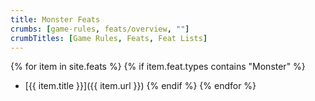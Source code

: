 ```yaml
---
title: Monster Feats
crumbs: [game-rules, feats/overview, ""]
crumbTitles: [Game Rules, Feats, Feat Lists]
---
```


{% for item in site.feats %}
  {% if item.feat.types contains "Monster" %}
 * [{{ item.title }}]({{ item.url }})
  {% endif %}
{% endfor %}
